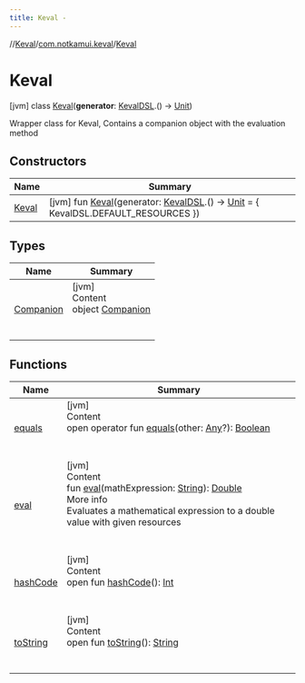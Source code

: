 ```yaml
---
title: Keval -
---
```

//[Keval](../../index.md)/[com.notkamui.keval](../index.md)/[Keval](index.md)

# Keval

[jvm] class [Keval](index.md)(**generator**: [KevalDSL](../-keval-d-s-l/index.md).()
-> [Unit](https://kotlinlang.org/api/latest/jvm/stdlib/kotlin/-unit/index.html))

Wrapper class for Keval, Contains a companion object with the evaluation method

## Constructors

|  Name|  Summary| 
|---|---|
| <a name="com.notkamui.keval/Keval/Keval/#kotlin.Function1[com.notkamui.keval.KevalDSL,kotlin.Unit]/PointingToDeclaration/"></a>[Keval](-keval.md)| <a name="com.notkamui.keval/Keval/Keval/#kotlin.Function1[com.notkamui.keval.KevalDSL,kotlin.Unit]/PointingToDeclaration/"></a> [jvm] fun [Keval](-keval.md)(generator: [KevalDSL](../-keval-d-s-l/index.md).() -> [Unit](https://kotlinlang.org/api/latest/jvm/stdlib/kotlin/-unit/index.html) = { KevalDSL.DEFAULT_RESOURCES })   <br>

## Types

|  Name|  Summary| 
|---|---|
| <a name="com.notkamui.keval/Keval.Companion///PointingToDeclaration/"></a>[Companion](-companion/index.md)| <a name="com.notkamui.keval/Keval.Companion///PointingToDeclaration/"></a>[jvm]  <br>Content  <br>object [Companion](-companion/index.md)  <br><br><br>

## Functions

|  Name|  Summary| 
|---|---|
| <a name="kotlin/Any/equals/#kotlin.Any?/PointingToDeclaration/"></a>[equals](../-keval-d-s-l-exception/index.md#%5Bkotlin%2FAny%2Fequals%2F%23kotlin.Any%3F%2FPointingToDeclaration%2F%5D%2FFunctions%2F-408414666)| <a name="kotlin/Any/equals/#kotlin.Any?/PointingToDeclaration/"></a>[jvm]  <br>Content  <br>open operator fun [equals](../-keval-d-s-l-exception/index.md#%5Bkotlin%2FAny%2Fequals%2F%23kotlin.Any%3F%2FPointingToDeclaration%2F%5D%2FFunctions%2F-408414666)(other: [Any](https://kotlinlang.org/api/latest/jvm/stdlib/kotlin/-any/index.html)?): [Boolean](https://kotlinlang.org/api/latest/jvm/stdlib/kotlin/-boolean/index.html)  <br><br><br>
| <a name="com.notkamui.keval/Keval/eval/#kotlin.String/PointingToDeclaration/"></a>[eval](eval.md)| <a name="com.notkamui.keval/Keval/eval/#kotlin.String/PointingToDeclaration/"></a>[jvm]  <br>Content  <br>fun [eval](eval.md)(mathExpression: [String](https://kotlinlang.org/api/latest/jvm/stdlib/kotlin/-string/index.html)): [Double](https://kotlinlang.org/api/latest/jvm/stdlib/kotlin/-double/index.html)  <br>More info  <br>Evaluates a mathematical expression to a double value with given resources  <br><br><br>
| <a name="kotlin/Any/hashCode/#/PointingToDeclaration/"></a>[hashCode](../-keval-d-s-l-exception/index.md#%5Bkotlin%2FAny%2FhashCode%2F%23%2FPointingToDeclaration%2F%5D%2FFunctions%2F-408414666)| <a name="kotlin/Any/hashCode/#/PointingToDeclaration/"></a>[jvm]  <br>Content  <br>open fun [hashCode](../-keval-d-s-l-exception/index.md#%5Bkotlin%2FAny%2FhashCode%2F%23%2FPointingToDeclaration%2F%5D%2FFunctions%2F-408414666)(): [Int](https://kotlinlang.org/api/latest/jvm/stdlib/kotlin/-int/index.html)  <br><br><br>
| <a name="kotlin/Any/toString/#/PointingToDeclaration/"></a>[toString](../-keval-d-s-l-exception/index.md#%5Bkotlin%2FAny%2FtoString%2F%23%2FPointingToDeclaration%2F%5D%2FFunctions%2F-408414666)| <a name="kotlin/Any/toString/#/PointingToDeclaration/"></a>[jvm]  <br>Content  <br>open fun [toString](../-keval-d-s-l-exception/index.md#%5Bkotlin%2FAny%2FtoString%2F%23%2FPointingToDeclaration%2F%5D%2FFunctions%2F-408414666)(): [String](https://kotlinlang.org/api/latest/jvm/stdlib/kotlin/-string/index.html)  <br><br><br>

